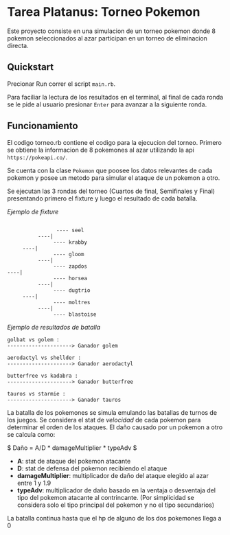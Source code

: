 # Tarea Platanus: Torneo Pokemon

Este proyecto consiste en una simulacion de un torneo pokemon donde 8 pokemon seleccionados al azar participan en un torneo de eliminacion directa.

## Quickstart

Precionar Run correr el script ```main.rb```.

Para faciliar la lectura de los resultados en el terminal, al final de cada ronda se le pide al usuario presionar ```Enter``` para avanzar a la siguiente ronda.

## Funcionamiento

El codigo torneo.rb contiene el codigo para la ejecucion del torneo. 
Primero se obtiene la informacion de 8 pokemones al azar utilizando la api ```https://pokeapi.co/```. 

Se cuenta con la clase ```Pokemon``` que poosee los datos relevantes de cada pokemon y posee un metodo para simular el ataque de un pokemon a otro.

Se ejecutan las 3 rondas del torneo (Cuartos de final, Semifinales y Final) presentando primero el fixture y luego el resultado de cada batalla.

*Ejemplo de fixture*
```

                ---- seel     
          ----|
               ---- krabby   
     ----|
               ---- gloom    
          ----|
               ---- zapdos   
----|
               ---- horsea   
          ----|
               ---- dugtrio  
     ----|
               ---- moltres  
          ----|
               ---- blastoise
```

*Ejemplo de resultados de batalla*
```
golbat vs golem :
---------------------> Ganador golem     

aerodactyl vs shellder :
---------------------> Ganador aerodactyl

butterfree vs kadabra :
---------------------> Ganador butterfree

tauros vs starmie :
---------------------> Ganador tauros
```

La batalla de los pokemones se simula emulando las batallas de turnos de los juegos. 
Se considera el stat de *velocidad* de cada pokemon para determinar el orden de los ataques.
El daño causado por un pokemon a otro se calcula como:

$ Daño = A/D  * damageMultiplier * typeAdv $

- **A**: stat de ataque del pokemon atacante
- **D**: stat de defensa del pokemon recibiendo el ataque
- **damageMultiplier**: multiplicador de daño del ataque elegido al azar entre 1 y 1.9
- **typeAdv**: multiplicador de daño basado en la ventaja o desventaja del tipo del pokemon atacante al contrincante. (Por simplicidad se considera solo el tipo principal del pokemon y no el tipo secundarios)

La batalla continua hasta que el hp de alguno de los dos pokemones llega a 0
